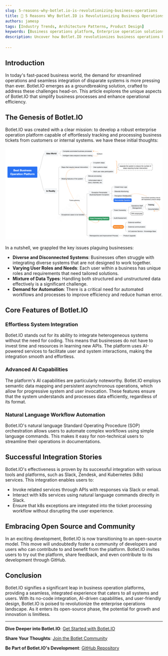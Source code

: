 ```yaml
---
slug: 5-reasons-why-botlet.io-is-revolutionizing-business-operations
title: 🚀 5 Reasons Why Botlet.IO is Revolutionizing Business Operations
authors: jamesp
tags: [Industry Trends, Architecture Patterns, Product Design]
keywords: [Business operations platform, Enterprise operation solutions, No-code integration platform, AI-driven business solutions, Workflow automation software, System integration tools, How to integrate business operations seamlessly, Best no-code platforms for enterprise, AI-powered system integration solutions, Efficient ticket processing system, Cross-platform business tools]
description: Uncover how Botlet.IO revolutionizes business operations by simplifying complex processes with its innovative no-code, AI-driven platform. Learn about its features, integrations, and benefits for various business environments.

---
```


## Introduction

In today's fast-paced business world, the demand for streamlined operations and seamless integration of disparate systems is more pressing than ever. Botlet.IO emerges as a groundbreaking solution, crafted to address these challenges head-on. This article explores the unique aspects of Botlet.IO that simplify business processes and enhance operational efficiency.

<!-- truncate -->

## The Genesis of Botlet.IO

Botlet.IO was created with a clear mission: to develop a robust enterprise operation platform capable of effortlessly tracking and processing business tickets from customers or internal systems. we have these initial thoughts:

![Best Business Operation Platform](best-business-operation-platform.png "Best Business Operation Platform")

In a nutshell, we grappled the key issues plaguing businesses:

- **Diverse and Disconnected Systems**: Businesses often struggle with integrating diverse systems that are not designed to work together.
- **Varying User Roles and Needs**: Each user within a business has unique roles and requirements that need tailored solutions.
- **Mixture of Data Types**: Handling both structured and unstructured data effectively is a significant challenge.
- **Demand for Automation**: There is a critical need for automated workflows and processes to improve efficiency and reduce human error.

## Core Features of Botlet.IO

### Effortless System Integration

Botlet.IO stands out for its ability to integrate heterogeneous systems without the need for coding. This means that businesses do not have to invest time and resources in learning new APIs. The platform uses AI-powered services to facilitate user and system interactions, making the integration smooth and effortless.

### Advanced AI Capabilities

The platform's AI capabilities are particularly noteworthy. Botlet.IO employs semantic data mapping and persistent asynchronous operations, which allow for progressive system and user invocation. These features ensure that the system understands and processes data efficiently, regardless of its format.

### Natural Language Workflow Automation

Botlet.IO's natural language Standard Operating Procedure (SOP) orchestration allows users to automate complex workflows using simple language commands. This makes it easy for non-technical users to streamline their operations in documentations.

## Successful Integration Stories

Botlet.IO's effectiveness is proven by its successful integration with various tools and platforms, such as Slack, Zendesk, and Kubernetes (k8s) services. This integration enables users to:

- Invoke related services through APIs with responses via Slack or email.
- Interact with k8s services using natural language commands directly in Slack.
- Ensure that k8s exceptions are integrated into the ticket processing workflow without disrupting the user experience.

## Embracing Open Source and Community

In an exciting development, Botlet.IO is now transitioning to an open-source model. This move will undoubtedly foster a community of developers and users who can contribute to and benefit from the platform. Botlet.IO invites users to try out the platform, share feedback, and even contribute to its development through GitHub.

## Conclusion

Botlet.IO signifies a significant leap in business operation platforms, providing a seamless, integrated experience that caters to all systems and users. With its no-code integration, AI-driven capabilities, and user-friendly design, Botlet.IO is poised to revolutionize the enterprise operations landscape. As it enters its open-source phase, the potential for growth and innovation is limitless.

---

**Dive Deeper into Botlet.IO**: [Get Started with Botlet.IO](https://docs.botlet.io/docs/intro)

**Share Your Thoughts**: [Join the Botlet Community](https://botlet.canny.io)

**Be Part of Botlet.IO's Development**: [GitHub Repository](http://github.com/Botlet-IO/botlet-api)
